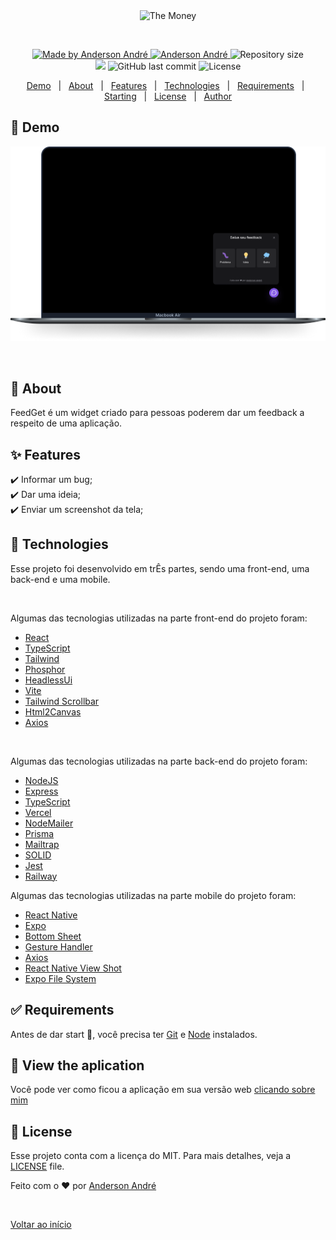<div align="center" id="top"> 
  <img src="./src/assets/Logo.svg" alt="The Money" />

&#xa0;

  <!-- <a href="https://podcastrnext.netlify.app">Demo</a> -->
</div>

<!-- <h1 align="center">Podcastr</h1> -->
<p align="center">

  <a href="https://github.com/Anderson-Andre-P/FeedGet">
    <img alt="Made by Anderson André" src="https://img.shields.io/badge/-Github-5659EB?style=for-the-badge&logo=Github&logoColor=white&link=https://github.com/Anderson-Andre-P" />
  </a>

  <a href="https://www.linkedin.com/in/anderson-andre-pereira/">
      <img alt="Anderson André" src="https://img.shields.io/badge/-Anderson%20André-5965e0?style=for-the-badge&logo=Linkedin&logoColor=white" />
   </a>

  <img alt="Repository size" src="https://img.shields.io/github/repo-size/Anderson-Andre-P/FeedGet?style=for-the-badge&label=Repo%20Size:&labelColor=5965e0&color=5965e0">
  
  </br>
  
  <img src="https://img.shields.io/badge/FeedGet-14.05.22-5965e0?style=for-the-badge&labelColor=5965e0">

  <img alt="GitHub last commit" src="https://img.shields.io/github/last-commit/Anderson-Andre-P/FeedGet?style=for-the-badge&label=last%20commit:&labelColor=5965e0&color=5965e0">

  <img alt="License" src="https://img.shields.io/badge/license-MIT-5965e0?style=for-the-badge&labelColor=5965e0&color=5965e0">
  <br />

</p>

<p align="center">
  <a href="#link-demo">Demo</a> &#xa0; | &#xa0; 
  <a href="#dart-about">About</a> &#xa0; | &#xa0; 
  <a href="#sparkles-features">Features</a> &#xa0; | &#xa0;
  <a href="#rocket-technologies">Technologies</a> &#xa0; | &#xa0;
  <a href="#white_check_mark-requirements">Requirements</a> &#xa0; | &#xa0;
  <a href="#checkered_flag-starting">Starting</a> &#xa0; | &#xa0;
  <a href="#memo-license">License</a> &#xa0; | &#xa0;
  <a href="https://github.com/{{anderson-andre-p}}" target="_blank">Author</a>
</p>

## :link: Demo

![Demo](/Demo.png)

<br>

## :dart: About

FeedGet é um widget criado para pessoas poderem dar um feedback a respeito de uma aplicação.

## :sparkles: Features

:heavy_check_mark: Informar um bug;\
:heavy_check_mark: Dar uma ideia;\
:heavy_check_mark: Enviar um screenshot da tela;

## :rocket: Technologies

Esse projeto foi desenvolvido em trÊs partes, sendo uma front-end, uma back-end e uma mobile. 

<br>

Algumas das tecnologias utilizadas na parte front-end do projeto foram:

- [React](https://pt-br.reactjs.org/)
- [TypeScript](https://www.typescriptlang.org/)
- [Tailwind](https://tailwindcss.com/)
- [Phosphor](https://phosphoricons.com/)
- [HeadlessUi](https://headlessui.dev/)
- [Vite](https://vitejs.dev/)
- [Tailwind Scrollbar](https://www.npmjs.com/package/tailwind-scrollbar)
- [Html2Canvas](https://html2canvas.hertzen.com/)
- [Axios](https://axios-http.com/ptbr/)

<br>

Algumas das tecnologias utilizadas na parte back-end do projeto foram:

- [NodeJS](https://nodejs.org/en/)
- [Express](https://expressjs.com/)
- [TypeScript](https://www.typescriptlang.org/)
- [Vercel](https://vercel.com/)
- [NodeMailer](https://nodemailer.com/about/)
- [Prisma](https://www.prisma.io/)
- [Mailtrap](https://mailtrap.io/)
- [SOLID](https://en.wikipedia.org/wiki/SOLID)
- [Jest](https://jestjs.io/pt-BR/)
- [Railway](https://railway.app/)

Algumas das tecnologias utilizadas na parte mobile do projeto foram:

- [React Native](https://reactnative.dev/)
- [Expo](https://expo.dev/)
- [Bottom Sheet](https://gorhom.github.io/react-native-bottom-sheet/)
- [Gesture Handler](https://docs.swmansion.com/react-native-gesture-handler/)
- [Axios](https://axios-http.com/ptbr/)
- [React Native View Shot](https://github.com/gre/react-native-view-shot)
- [Expo File System](https://docs.expo.dev/versions/latest/sdk/filesystem/)

## :white_check_mark: Requirements

Antes de dar start :checkered_flag:, você precisa ter [Git](https://git-scm.com) e [Node](https://nodejs.org/en/) instalados.

## :checkered_flag: View the aplication

Você pode ver como ficou a aplicação em sua versão web <a href="https://feed-get-bice.vercel.app/">clicando sobre mim</a>

## :memo: License

Esse projeto conta com a licença do MIT. Para mais detalhes, veja a [LICENSE](LICENSE.md) file.

Feito com o :heart: por <a href="https://github.com/{{anderson-andre-p}}" target="_blank">Anderson André</a>

&#xa0;

<a href="#top">Voltar ao início</a>